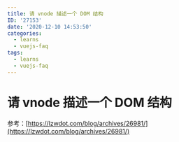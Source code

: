 ```yaml
---
title: 请 vnode 描述一个 DOM 结构
ID: '27153'
date: '2020-12-10 14:53:50'
categories:
  - learns
  - vuejs-faq
tags:
  - learns
  - vuejs-faq
---
```


# 请 vnode 描述一个 DOM 结构

参考：[https://lzwdot.com/blog/archives/26981/](https://lzwdot.com/blog/archives/26981/)
 
 
